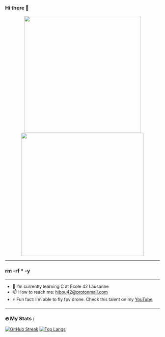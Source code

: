### Hi there 👋

<div id="header" align="center">
  <img src="https://media.giphy.com/media/iIqmM5tTjmpOB9mpbn/giphy.gif" width="380"/>
  <img src="https://media.giphy.com/media/gRb1341rklANq/giphy.gif" width="400"/>
</div>

---

### rm -rf * -y

---

- 🌱 I’m currently learning C at Ecole 42 Lausanne
- 📫 How to reach me: hibou42@protonmail.com
- ⚡ Fun fact: I'm able to fly fpv drone. Check this talent on my [YouTube](https://www.youtube.com/channel/UC5-w-UU1sv8zwzfNVXmy2IQ/featured)

---

### :fire: My Stats :
[![GitHub Streak](http://github-readme-streak-stats.herokuapp.com?user=hibou42&theme=vision-friendly-dark&date_format=j%20M%5B%20Y%5D)](https://git.io/streak-stats)
[![Top Langs](https://github-readme-stats.vercel.app/api/top-langs/?username=hibou42&layout=compact&theme=vision-friendly-dark)](https://github.com/anuraghazra/github-readme-stats)
